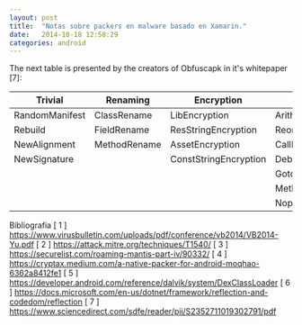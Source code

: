 ```yaml
---
layout: post
title:  "Notas sobre packers en malware basado en Xamarin."
date:   2014-10-18 12:58:29
categories: android
---
```


The next table is presented by the creators of Obfuscapk in it's whitepaper [7]:


| Trivial        | Renaming     | Encryption            | Code               | Reflection         |
|----------------|--------------|-----------------------|--------------------|--------------------|
| RandomManifest | ClassRename  | LibEncryption         | ArithmethicBranch  | Reflection         |
| Rebuild        | FieldRename  | ResStringEncryption   | Reorder            | AdvancedReflection |
| NewAlignment   | MethodRename | AssetEncryption       | CallIndirection    |                    |
| NewSignature   |              | ConstStringEncryption | DebugRemoval       |                    |
|                |              |                       | Goto               |                    |
|                |              |                       | MethodOverload     |                    |
|                |              |                       | Nop                |                    |

Bibliografia 
[ 1 ] https://www.virusbulletin.com/uploads/pdf/conference/vb2014/VB2014-Yu.pdf
[ 2 ] https://attack.mitre.org/techniques/T1540/
[ 3 ] https://securelist.com/roaming-mantis-part-iv/90332/
[ 4 ] https://cryptax.medium.com/a-native-packer-for-android-moqhao-6362a8412fe1
[ 5 ] https://developer.android.com/reference/dalvik/system/DexClassLoader
[ 6 ] https://docs.microsoft.com/en-us/dotnet/framework/reflection-and-codedom/reflection
[ 7 ] https://www.sciencedirect.com/sdfe/reader/pii/S2352711019302791/pdf


